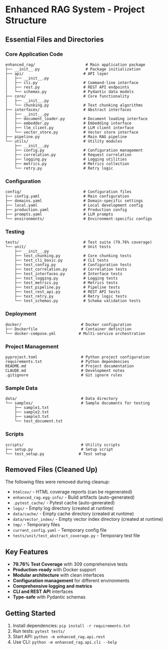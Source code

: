 # Enhanced RAG System - Project Structure

## Essential Files and Directories

### Core Application Code
```
enhanced_rag/                      # Main application package
├── __init__.py                    # Package initialization
├── api/                          # API layer
│   ├── __init__.py
│   ├── cli.py                    # Command-line interface
│   ├── rest.py                   # REST API endpoints
│   └── schemas.py                # Pydantic data models
├── core/                         # Core functionality
│   ├── __init__.py
│   └── chunking.py               # Text chunking algorithms
├── interfaces/                   # Abstract interfaces
│   ├── __init__.py
│   ├── document_loader.py        # Document loading interface
│   ├── embedder.py               # Embedding interface
│   ├── llm_client.py             # LLM client interface
│   └── vector_store.py           # Vector store interface
├── pipeline.py                   # Main RAG pipeline
└── utils/                        # Utility modules
    ├── __init__.py
    ├── config.py                 # Configuration management
    ├── correlation.py            # Request correlation
    ├── logging.py                # Logging utilities
    ├── metrics.py                # Metrics collection
    └── retry.py                  # Retry logic
```

### Configuration
```
config/                           # Configuration files
├── config.yaml                   # Main configuration
├── domains.yaml                  # Domain-specific settings
├── local.yaml                    # Local development config
├── production.yaml               # Production config
├── prompts.yaml                  # LLM prompts
└── environments/                 # Environment-specific configs
```

### Testing
```
tests/                            # Test suite (79.76% coverage)
└── unit/                         # Unit tests
    ├── __init__.py
    ├── test_chunking.py          # Core chunking tests
    ├── test_cli_basic.py         # CLI tests
    ├── test_config.py            # Configuration tests
    ├── test_correlation.py       # Correlation tests
    ├── test_interfaces.py        # Interface tests
    ├── test_logging.py           # Logging tests
    ├── test_metrics.py           # Metrics tests
    ├── test_pipeline.py          # Pipeline tests
    ├── test_rest_api.py          # REST API tests
    ├── test_retry.py             # Retry logic tests
    └── test_schemas.py           # Schema validation tests
```

### Deployment
```
docker/                          # Docker configuration
├── Dockerfile                   # Container definition
└── docker-compose.yml          # Multi-service orchestration
```

### Project Management
```
pyproject.toml                   # Python project configuration
requirements.txt                 # Python dependencies
README.md                        # Project documentation
CLAUDE.md                        # Development notes
.gitignore                       # Git ignore rules
```

### Sample Data
```
data/                            # Data directory
└── samples/                     # Sample documents for testing
    ├── sample1.txt
    ├── sample2.txt
    ├── sample3.txt
    └── test_document.txt
```

### Scripts
```
scripts/                         # Utility scripts
├── setup.py                     # Setup script
└── test_setup.py               # Test setup
```

## Removed Files (Cleaned Up)

The following files were removed during cleanup:
- `htmlcov/` - HTML coverage reports (can be regenerated)
- `enhanced_rag.egg-info/` - Build artifacts (auto-generated)
- `.pytest_cache/` - Pytest cache (auto-generated)
- `logs/` - Empty log directory (created at runtime)
- `data/cache/` - Empty cache directory (created at runtime)
- `data/vector_index/` - Empty vector index directory (created at runtime)
- `tmp/` - Temporary files
- `current_config.yaml` - Temporary config file
- `tests/unit/test_abstract_coverage.py` - Temporary test file

## Key Features

- **79.76% Test Coverage** with 309 comprehensive tests
- **Production-ready** with Docker support
- **Modular architecture** with clean interfaces
- **Configuration management** for different environments
- **Comprehensive logging and metrics**
- **CLI and REST API** interfaces
- **Type-safe** with Pydantic schemas

## Getting Started

1. Install dependencies: `pip install -r requirements.txt`
2. Run tests: `pytest tests/`
3. Start API: `python -m enhanced_rag.api.rest`
4. Use CLI: `python -m enhanced_rag.api.cli --help`